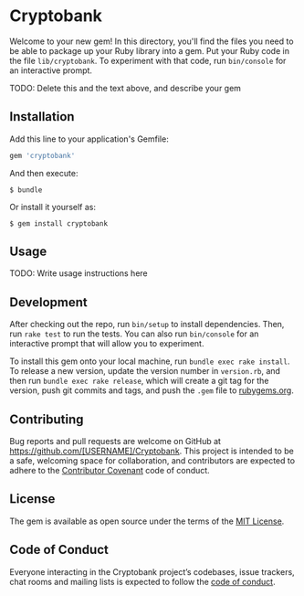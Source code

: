# Cryptobank

Welcome to your new gem! In this directory, you'll find the files you need to be able to package up your Ruby library into a gem. Put your Ruby code in the file `lib/cryptobank`. To experiment with that code, run `bin/console` for an interactive prompt.

TODO: Delete this and the text above, and describe your gem

## Installation

Add this line to your application's Gemfile:

```ruby
gem 'cryptobank'
```

And then execute:

    $ bundle

Or install it yourself as:

    $ gem install cryptobank

## Usage

TODO: Write usage instructions here

## Development

After checking out the repo, run `bin/setup` to install dependencies. Then, run `rake test` to run the tests. You can also run `bin/console` for an interactive prompt that will allow you to experiment.

To install this gem onto your local machine, run `bundle exec rake install`. To release a new version, update the version number in `version.rb`, and then run `bundle exec rake release`, which will create a git tag for the version, push git commits and tags, and push the `.gem` file to [rubygems.org](https://rubygems.org).

## Contributing

Bug reports and pull requests are welcome on GitHub at https://github.com/[USERNAME]/Cryptobank. This project is intended to be a safe, welcoming space for collaboration, and contributors are expected to adhere to the [Contributor Covenant](http://contributor-covenant.org) code of conduct.

## License

The gem is available as open source under the terms of the [MIT License](https://opensource.org/licenses/MIT).

## Code of Conduct

Everyone interacting in the Cryptobank project’s codebases, issue trackers, chat rooms and mailing lists is expected to follow the [code of conduct](https://github.com/[USERNAME]/Cryptobank/blob/master/CODE_OF_CONDUCT.md).
